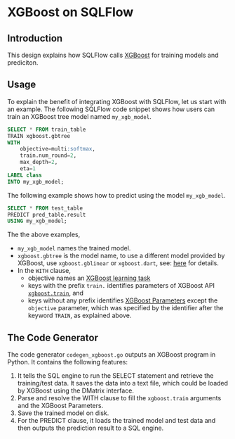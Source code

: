 # XGBoost on SQLFlow

## Introduction

This design explains how SQLFlow calls [XGBoost](https://xgboost.ai/) for training models and prediciton.

## Usage

To explain the benefit of integrating XGBoost with SQLFlow, let us start with an example.  The following SQLFlow code snippet shows how users can train an XGBoost tree model named `my_xgb_model`.

``` sql
SELECT * FROM train_table
TRAIN xgboost.gbtree
WITH
    objective=multi:softmax,
    train.num_round=2,
    max_depth=2,
    eta=1
LABEL class
INTO my_xgb_model;
```

The following example shows how to predict using the model `my_xgb_model`.

``` sql
SELECT * FROM test_table
PREDICT pred_table.result
USING my_xgb_model;
```

The the above examples,
- `my_xgb_model` names the trained model.
- `xgboost.gbtree` is the model name, to use a different model provided by XGBoost, use `xgboost.gblinear` or `xgboost.dart`, see: [here](https://xgboost.readthedocs.io/en/latest/parameter.html#general-parameters) for details.
- In the `WITH` clause,
  - objective names an [XGBoost learning task](https://xgboost.readthedocs.io/en/latest/parameter.html#learning-task-parameters)
  - keys with the prefix `train.` identifies parameters of XGBoost API [`xgboost.train`](https://xgboost.readthedocs.io/en/latest/python/python_api.html#xgboost.train), and
  - keys without any prefix identifies [XGBoost Parameters](https://xgboost.readthedocs.io/en/latest/parameter.html) except the `objective` parameter, which was specified by the identifier after the keyword `TRAIN`, as explained above.

## The Code Generator

The code generator `codegen_xgboost.go` outputs an XGBoost program in Python. It contains the following features:
1. It tells the SQL engine to run the SELECT statement and retrieve the training/test data. It saves the data into a text file, which could be loaded by XGBoost using the DMatrix interface.
1. Parse and resolve the WITH clause to fill the `xgboost.train` arguments and the XGBoost Parameters.
1. Save the trained model on disk.
1. For the PREDICT clause, it loads the trained model and test data and then outputs the prediction result to a SQL engine.
